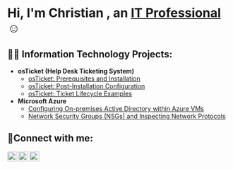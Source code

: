<h1>Hi, I'm Christian , an <a href="https://linkedin.com/in/christian-benitezIT">IT Professional</a>☺</h1>

<h2>👨‍💻 Information Technology Projects:</h2>

- <b>osTicket (Help Desk Ticketing System)</b>
  - [osTicket: Prerequisites and Installation](https://github.com/Cyberbenitez/osticket-prereqs)
  - [osTicket: Post-Installation Configuration](https://github.com/Cyberbenitez/post-install-config)
  - [osTicket: Ticket Lifecycle Examples](https://github.com/Cyberbenitez/ticket-lifestyle)
- <b>Microsoft Azure</b>
  - [Configuring On-premises Active Directory within Azure VMs](https://github.com/Cyberbenitez/configure-ad)
  - [Network Security Groups (NSGs) and Inspecting Network Protocols](https://github.com/joshmadakorcc/azure-network-protocols)

<h2>🤳Connect with me:</h2>

[<img align="left" alt="Josh | Twitter" width="22px" src="https://cdn.jsdelivr.net/npm/simple-icons@v3/icons/twitter.svg" />][twitter]
[<img align="left" alt="Josh | LinkedIn" width="22px" src="https://cdn.jsdelivr.net/npm/simple-icons@v3/icons/linkedin.svg" />][linkedin]
[<img align="left" alt="Josh | Instagram" width="22px" src="https://cdn.jsdelivr.net/npm/simple-icons@v3/icons/instagram.svg" />][instagram]

[twitter]: https://twitter.com/CyberBenitez
[instagram]: https://www.instagram.com/cyberbenitez
[linkedin]: https://linkedin.com/in/christian-benitezIT
